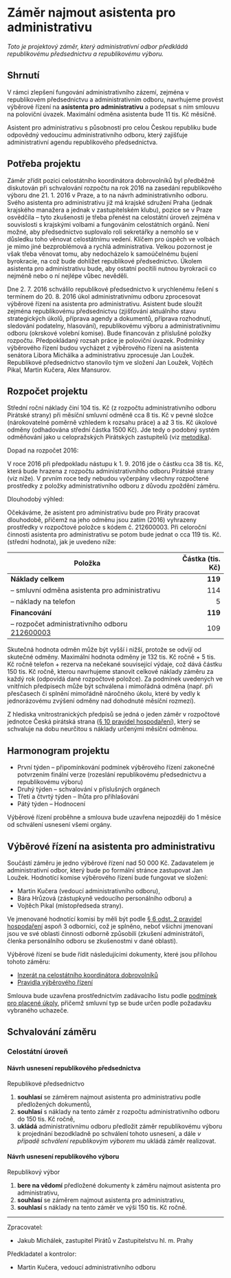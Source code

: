 Záměr najmout asistenta pro administrativu
========================

*Toto je projektový záměr, který administrativní odbor předkládá republikovému předsednictvu a republikovému výboru.*

Shrnutí
-------

V rámci zlepšení fungování administrativního zázemí, zejména v republikovém předsednictvu a administrativním odboru, navrhujeme provést výběrové řízení na **asistenta pro administrativu** a podepsat s ním smlouvu na poloviční úvazek. Maximální odměna asistenta bude 11 tis. Kč měsíčně.

Asistent pro administrativu s působností pro celou Českou republiku bude odpovědný vedoucímu administrativního odboru, který zajišťuje administrativní agendu republikového předsednictva.


Potřeba projektu
--------------

Záměr zřídit pozici celostátního koordinátora dobrovolníků byl předběžně diskutován při schvalování rozpočtu na rok 2016 na zasedání republikového výboru dne 21. 1. 2016 v Praze, a to na návrh administrativního odboru. Svého asistenta pro administrativu již má krajské sdružení Praha (jednak krajského manažera a jednak v zastupitelském klubu), pozice se v Praze osvědčila – tyto zkušenosti je třeba přenést na celostátní úroveň zejména v souvislosti s krajskými volbami a fungováním celostátních orgánů. Není možné, aby předsednictvo suplovalo roli sekretářky a nemohlo se v důsledku toho věnovat celostátnímu vedení. Klíčem pro úspěch ve volbách je mimo jiné bezproblémová a rychlá administrativa. Velkou pozornost je však třeba věnovat tomu, aby nedocházelo k samoúčelnému bujení byrokracie, na což bude dohlížet republikové předsednictvo. Úkolem asistenta pro administrativu bude, aby ostatní pocítili nutnou byrokracii co nejméně nebo o ní nejlépe vůbec nevěděli. 
 
Dne 2. 7. 2016 schválilo republikové předsednictvo k urychlenému řešení s termínem do 20. 8. 2016 úkol administrativnímu odboru zprocesovat výběrové řízení na asistenta pro administrativu. Asistent bude sloužit zejména republikovému předsednictvu (zjišťování aktuálního stavu strategických úkolů, příprava agendy a dokumentů, příprava rozhodnutí, sledování podatelny, hlasování), republikovému výboru a administrativnímu odboru (okrskové volební komise). Bude financován z příslušné položky rozpočtu. Předpokládaný rozsah práce je poloviční úvazek. Podmínky výběrového řízení budou vycházet z výběrového řízení na asistenta senátora Libora Michálka a administrativu zprocesuje Jan Loužek. Republikové předsednictvo stanovilo tým ve složení Jan Loužek, Vojtěch Pikal, Martin Kučera, Alex Mansurov.

Rozpočet projektu
-----------------

Střední roční náklady činí 104 tis. Kč (z rozpočtu administrativního odboru Pirátské strany) při měsíční smluvní odměně cca 8 tis. Kč v pevné složce (nárokovatelné poměrně vzhledem k rozsahu práce) a až 3 tis. Kč úkolové odměny (odhadována střední částka 1500 Kč). Jde tedy o podobný systém odměňování jako u celopražských Pirátských zastupitelů (viz [metodika][metodika]).

[metodika]: https://redmine.pirati.cz/projects/kspraha/wiki/Odm%C4%9B%C5%88ov%C3%A1n%C3%AD 

Dopad na rozpočet 2016:

V roce 2016 při předpokladu nástupu k 1. 9. 2016 jde o částku cca 38 tis. Kč, která bude hrazena z rozpočtu administrativníhho odboru Pirátské strany (viz níže). V prvním roce tedy nebudou vyčerpány všechny rozpočtené prostředky z položky administrativního odboru z důvodu zpoždění záměru. 

Dlouhodobý výhled:

Očekáváme, že asistent pro administrativu bude pro Piráty pracovat dlouhodobě, přičemž na jeho odměnu jsou zatím (2016) vyhrazeny prostředky v rozpočtové položce s kódem č. 212600003.
Při celoroční činnosti asistenta pro administrativu se potom bude jednat o cca 119 tis. Kč. (střední hodnota), jak je uvedeno níže:

Položka | Částka (tis. Kč)
--- | ----:
**Náklady celkem**  | **119**
– smluvní odměna asistenta pro administrativu |	  114
– náklady na telefon	|	  5
**Financování** | **119**
– rozpočet administrativního odboru [212600003][podbor] |	109

Skutečná hodnota odměn může být vyšší i nižší, protože se odvíjí od skutečné odměny. Maximální hodnota odměny je 132 tis. Kč ročně + 5 tis. Kč ročně telefon + rezerva na nečekané související výdaje, což dává částku 150 tis. Kč ročně, kterou navrhujeme stanovit celkové náklady záměru za každý rok (odpovídá dané rozpočtové položce). Za podmínek uvedených ve vnitřních předpisech může být schválena i mimořádná odměna (např. při přesčasech či splnění mimořádně náročného úkolu, které by vedly k jednorázovému zvýšení odměny nad dohodnuté měsíční rozmezí).

[podbor]: https://www.pirati.cz/fo/hospodareni2016/rozpocty/strana/212600003

Z hlediska vnitrostranických předpisů se jedná o jeden záměr v rozpočtové jednotce Česká pirátská strana ([§ 10 pravidel hospodaření][prah]), který se schvaluje na dobu neurčitou s náklady určenými měsíční odměnou. 

[prah]: https://www.pirati.cz/rules/prah

Harmonogram projektu
--------------------

* První týden – připomínkování podmínek výběrového řízení zakonečné potvrzením finální verze (rozeslání republikovému předsednictvu a republikovému výboru)
* Druhý týden – schvalování v příslušných orgánech
* Třetí a čtvrtý týden – lhůta pro přihlašování
* Pátý týden – Hodnocení

Výběrové řízení proběhne a smlouva bude uzavřena nejpozději do 1 měsíce od schválení usnesení všemi orgány.

Výběrové řízení na asistenta pro administrativu
----------------

Součástí záměru je jedno výběrové řízení nad 50 000 Kč.
Zadavatelem je administrativní odbor, který bude po formální stránce zastupovat Jan Loužek. Hodnotící komise výběrového řízení bude fungovat ve složení: 

* Martin Kučera (vedoucí administrativního odboru),
* Bára Hrůzová (zástupkyně vedoucího personálního odboru) a 
* Vojtěch Pikal (místopředseda strany).

Ve jmenované hodnotící komisi by měli být podle [§ 6 odst. 2 pravidel hospodaření](https://www.pirati.cz/rules/prah#vyberova_rizeni) aspoň 3 odborníci, což je splněno, neboť všichni jmenovaní jsou ve své oblasti činnosti odborně způsobilí (zkušení administrátoři, členka personálního odboru se zkušenostmi v dané oblasti).

Výběrové řízení se bude řídit následujícími dokumenty, které jsou přílohou tohoto záměru:

* [Inzerát na celostátního koordinátora dobrovolníků](README.md)
* [Pravidla výběrového řízení](pravidla.md)

Smlouva bude uzavřena prostřednictvím zadávacího listu podle [podmínek pro placené úkoly](https://github.com/pirati-cz/sablony/blob/4b07ba675434ee634c527909d537122264cc712e/ukoly/podminky/podminky.md), přičemž smluvní typ se bude určen podle požadavku vybraného uchazeče.


Schvalování záměru
------------------

### Celostátní úroveň

#### Návrh usnesení republikového předsednictva

Republikové předsednictvo

1. **souhlasí** se záměrem najmout asistenta pro administrativu podle předložených dokumentů,
2. **souhlasí** s náklady na tento záměr z rozpočtu administrativního odboru do 150 tis. Kč ročně,
3. **ukládá** administrativnímu odboru předložit záměr republikovému výboru k projednání bezodkladně po schválení tohoto usnesení, a dále *v případě schválení republikovým výborem* mu ukládá záměr realizovat.

#### Návrh usnesení republikového výboru

Republikový výbor

1. **bere na vědomí** předložené dokumenty k záměru najmout asistenta pro administrativu,
2. **souhlasí** se záměrem najmout asistenta pro administrativu,
3. **souhlasí** s náklady na tento záměr ve výši 150 tis. Kč ročně.


---

Zpracovatel:

* Jakub Michálek, zastupitel Pirátů v Zastupitelstvu hl. m. Prahy

Předkladatel a kontrolor:

* Martin Kučera, vedoucí administrativního odboru
